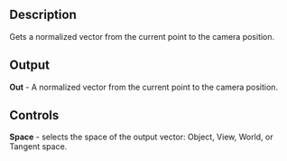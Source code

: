 ## Description
Gets a normalized vector from the current point to the camera position.

## Output
**Out** - A normalized vector from the current point to the camera position.

## Controls
**Space** - selects the space of the output vector: Object, View, World, or Tangent space.
